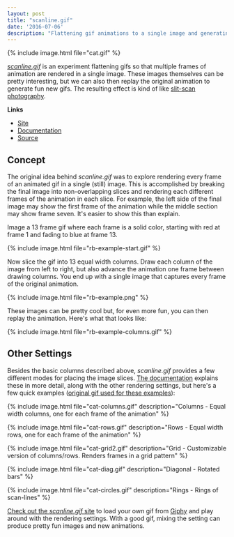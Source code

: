 ```yaml
---
layout: post
title: "scanline.gif"
date: '2016-07-06'
description: "Flattening gif animations to a single image and generating a slit-scan like effect."
---
```


{% include image.html file="cat.gif" %}

*[scanline.gif][site]* is an experiment flattening gifs so that multiple frames of animation are rendered in a single image. These images themselves can be pretty interesting, but we can also then replay the original animation to generate fun new gifs. The resulting effect is kind of like [slit-scan photography](https://en.wikipedia.org/wiki/Slit-scan_photography).

**Links**

* [Site][site]
* [Documentation][documentation]
* [Source][source]


## Concept
The original idea behind *scanline.gif* was to explore rendering every frame of an animated gif in a single (still) image. This is accomplished by breaking the final image into non-overlapping slices and rendering each different frames of the animation in each slice. For example, the left side of the final image may show the first frame of the animation while the middle section may show frame seven. It's easier to show this than explain.

Image a 13 frame gif where each frame is a solid color, starting with red at frame 1 and fading to blue at frame 13.

{% include image.html file="rb-example-start.gif" %}


Now slice the gif into 13 equal width columns. Draw each column of the image from left to right, but also advance the animation one frame between drawing columns. You end up with a single image that captures every frame of the original animation.

{% include image.html file="rb-example.png" %}


These images can be pretty cool but, for even more fun, you can then replay the animation. Here's what that looks like:

{% include image.html file="rb-example-columns.gif" %}



## Other Settings
Besides the basic columns described above, *scanline.gif* provides a few different modes for placing the image slices. [The documentation][documentation] explains these in more detail, along with the other rendering settings, but here's a few quick examples ([original gif used for these examples](https://media2.giphy.com/media/jb5WFJTgSSonu/giphy.gif)):


{% include image.html file="cat-columns.gif" description="Columns - Equal width columns, one for each frame of the animation" %}

{% include image.html file="cat-rows.gif" description="Rows - Equal width rows, one for each frame of the animation" %}


{% include image.html file="cat-grid2.gif" description="Grid - Customizable version of columns/rows. Renders frames in a grid pattern" %}


{% include image.html file="cat-diag.gif" description="Diagonal - Rotated bars" %}

{% include image.html file="cat-circles.gif" description="Rings - Rings of scan-lines" %}

[Check out the *scanline.gif* site][site] to load your own gif from [Giphy](https://giphy.com) and play around with the rendering settings. With a good gif, mixing the setting can produce pretty fun images and new animations.




[site]: https://mattbierner.github.io/scanline-gif/
[source]: https://github.com/mattbierner/scanline-gif
[documentation]: https://github.com/mattbierner/scanline-gif/blob/gh-pages/documentation/about.md